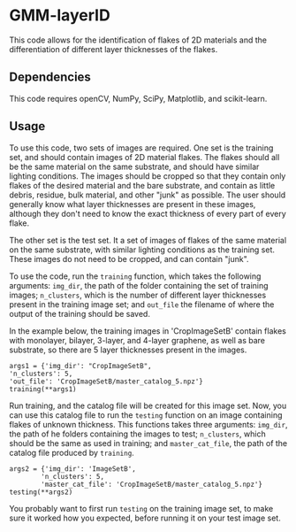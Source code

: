 # GMM-layerID

This code allows for the identification of flakes of 2D materials and the differentiation of different layer thicknesses of the flakes.

## Dependencies

This code requires openCV, NumPy, SciPy, Matplotlib, and scikit-learn.

## Usage

To use this code, two sets of images are required. One set is the training set, and should contain images of 2D material flakes. The flakes should all be the same material on the same substrate, and should have similar lighting conditions. The images should be cropped so that they contain only flakes of the desired material and the bare substrate, and contain as little debris, residue, bulk material, and other "junk" as possible. The user should generally know what layer thicknesses are present in these images, although they don't need to know the exact thickness of every part of every flake.

The other set is the test set. It a set of images of flakes of the same material on the same substrate, with similar lighting conditions as the training set. These images do not need to be cropped, and can contain "junk".

To use the code, run the `training` function, which takes the following arguments: `img_dir`, the path of the folder containing the set of training images; `n_clusters`, which is the number of different layer thicknesses present in the training image set; and `out_file` the filename of where the output of the training should be saved.

In the example below, the training images in 'CropImageSetB' contain flakes with monolayer, bilayer, 3-layer, and 4-layer graphene, as well as bare substrate, so there are 5 layer thicknesses present in the images.

    args1 = {'img_dir': "CropImageSetB",
    'n_clusters': 5,
    'out_file': 'CropImageSetB/master_catalog_5.npz'}
    training(**args1)

Run training, and the catalog file will be created for this image set. Now, you can use this catalog file to run the `testing` function on an image containing flakes of unknown thickness.  This functions takes three arguments: `img_dir`, the path of he folders containing the images to test; `n_clusters`, which should be the same as used in training; and `master_cat_file`, the path of the catalog file produced by `training`.

    args2 = {'img_dir': 'ImageSetB',
            'n_clusters': 5,
            'master_cat_file': 'CropImageSetB/master_catalog_5.npz'}
    testing(**args2)

You probably want to first run `testing` on the training image set, to make sure it worked how you expected, before running it on your test image set.


